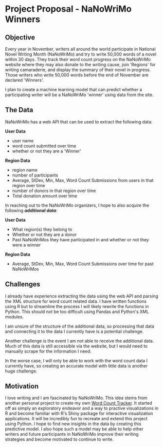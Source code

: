 # Project Proposal - NaNoWriMo Winners

## Objective
Every year in November, writers all around the world participate in National Novel Writing Month (NaNoWriMo) and try to write 50,000 words of a novel within 30 days.  They track their word count progress on the NaNoWriMo website where they may also donate to the writing cause, join 'Regions' for writing camaraderie, and display the summary of their novel in progress.  Those writers who write 50,000 words before the end of November are declared 'Winners'. 

I plan to create a machine learning model that can predict whether a participating writer will be a NaNoWriMo 'winner' using data from the site.  

## The Data

NaNoWriMo has a web API that can be used to extract the following data:

**User Data**

- user name
- word count submitted over time
- whether or not they are a 'Winner'

**Region Data**

- region name
- number of participants
- Average, StDev, Min, Max, Word Count Submissions from users in that region over time
- number of donors in that region over time
- Total donation amount over time

In reaching out to the NaNoWriMo organizers, I hope to also acquire the following _**additional data**_:

**User Data**

- What region(s) they belong to
- Whether or not they are a donor
- Past NaNoWriMos they have participated in and whether or not they were a winner

**Region Data**

- Average, StDev, Min, Max, Word Count Submissions over time for past NaNoWriMos

## Challenges

I already have experience extracting the data using the web API and parsing the XML structure for word count related data.  I have written functions using R but to streamline the process I will likely rewrite the functions in Python.  This should not be too difficult using Pandas and Python's XML modules.  

I am unsure of the structure of the additional data, so processing that data and connecting it to the data I currently have is a potential challenge.  

Another challenge is the event I am not able to receive the additional data.  Much of this data is still accessible via the website, but I would need to manually scrape for the information I need. 

In the worse case, I will only be able to work with the word count data I currently have, so creating an accurate model with little data is another huge challenge.  

## Motivation

I love writing and I am fascinated by NaNoWriMo.  This idea stems from another personal project to create my own [Word Count Tracker](http://nicaless.github.io/2015/11/09/My%20First%20Shiny%20App.html).  It started off as simply an exploratory endeavor and a way to practive visualizations in R and become familiar with R's Shiny package for interactive visualization applications.  It will be incredibly fun to recreate and extend this project using Python.  I hope to find new insights in the data by creating this predictive model.  I also hope such a model may be able to help other writers and future participants in NaNoWriMo improve their writing strategies and become motivated to continue to write.   